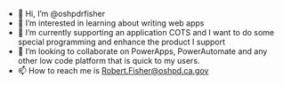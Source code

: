 - 👋 Hi, I’m @oshpdrfisher
- 👀 I’m interested in learning about writing web apps
- 🌱 I’m currently supporting an application COTS and I want to do some special programming and enhance the product I support
- 💞️ I’m looking to collaborate on PowerApps, PowerAutomate and any other low code platform that is quick to my users.
- 📫 How to reach me is Robert.Fisher@oshpd.ca.gov

<!---
oshpdrfisher/oshpdrfisher is a ✨ special ✨ repository because its `README.md` (this file) appears on your GitHub profile.
You can click the Preview link to take a look at your changes.
--->

